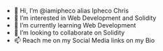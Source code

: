 - 👋 Hi, I’m @iamipheco alias Ipheco Chris 
- 👀 I’m interested in Web Development and Solidity
- 🌱 I’m currently learning Web Development 
- 💞️ I’m looking to collaborate on Solidity
- 📫 Reach me on my Social Media links on my Bio

<!---
iamipheco/iamipheco is a ✨ special ✨ repository because its `README.md` (this file) appears on your GitHub profile.
You can click the Preview link to take a look at your changes.
--->
